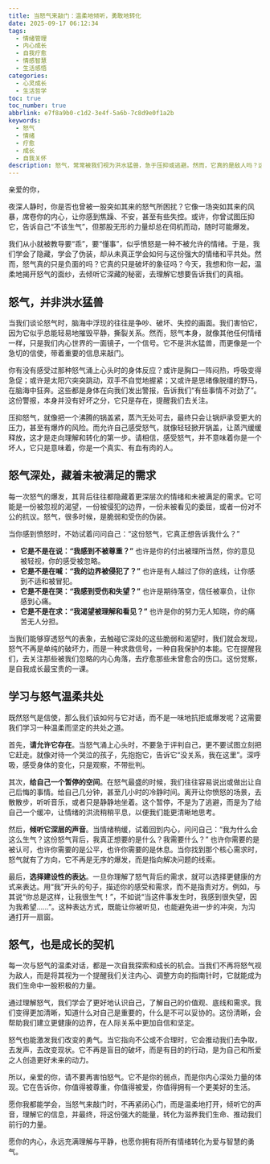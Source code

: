 ```yaml
---
title: 当怒气来敲门：温柔地倾听，勇敢地转化
date: 2025-09-17 06:12:34
tags:
  - 情绪管理
  - 内心成长
  - 自我疗愈
  - 情感智慧
  - 生活感悟
categories:
  - 心灵成长
  - 生活哲学
toc: true
toc_number: true
abbrlink: e7f8a9b0-c1d2-3e4f-5a6b-7c8d9e0f1a2b
keywords:
  - 怒气
  - 情绪
  - 疗愈
  - 成长
  - 自我关怀
description: 怒气，常常被我们视为洪水猛兽，急于压抑或逃避。然而，它真的是敌人吗？这篇文章将带你走进怒气的深处，温柔地探索它背后的真实信息，学习如何与这份强大的情绪共处，并将其转化为自我成长的契机。让我们一起，从恐惧走向理解，从压抑走向转化，最终找到内心的平静与力量。
---
```


亲爱的你，

夜深人静时，你是否也曾被一股突如其来的怒气所困扰？它像一场突如其来的风暴，席卷你的内心，让你感到焦躁、不安，甚至有些失控。或许，你曾试图压抑它，告诉自己“不该生气”，但那股无形的力量却总在伺机而动，随时可能爆发。

我们从小就被教导要“乖”，要“懂事”，似乎愤怒是一种不被允许的情绪。于是，我们学会了隐藏，学会了伪装，却从未真正学会如何与这份强大的情绪和平共处。然而，怒气真的只是负面的吗？它真的只是破坏的象征吗？今天，我想和你一起，温柔地揭开怒气的面纱，去倾听它深藏的秘密，去理解它想要告诉我们的真相。

## 怒气，并非洪水猛兽

当我们谈论怒气时，脑海中浮现的往往是争吵、破坏、失控的画面。我们害怕它，因为它似乎总能轻易地摧毁平静，撕裂关系。然而，怒气本身，就像其他任何情绪一样，只是我们内心世界的一面镜子，一个信号。它不是洪水猛兽，而更像是一个急切的信使，带着重要的信息来敲门。

你有没有感受过那种怒气涌上心头时的身体反应？或许是胸口一阵闷热，呼吸变得急促；或许是太阳穴突突跳动，双手不自觉地握紧；又或许是思绪像脱缰的野马，在脑海中狂奔。这些都是身体在向我们发出警报，告诉我们“有些事情不对劲了”。这份警报，本身并没有好坏之分，它只是存在，提醒我们去关注。

压抑怒气，就像把一个沸腾的锅盖紧，蒸汽无处可去，最终只会让锅炉承受更大的压力，甚至有爆炸的风险。而允许自己感受怒气，就像轻轻掀开锅盖，让蒸汽缓缓释放，这才是走向理解和转化的第一步。请相信，感受怒气，并不意味着你是一个坏人，它只是意味着，你是一个真实、有血有肉的人。

## 怒气深处，藏着未被满足的需求

每一次怒气的爆发，其背后往往都隐藏着更深层次的情绪和未被满足的需求。它可能是一份被忽视的渴望，一份被侵犯的边界，一份未被看见的委屈，或者一份对不公的抗议。怒气，很多时候，是脆弱和受伤的伪装。

当你感到愤怒时，不妨试着问问自己：“这份怒气，它真正想告诉我什么？”

*   **它是不是在说：“我感到不被尊重？”** 也许是你的付出被理所当然，你的意见被轻视，你的感受被忽略。
*   **它是不是在喊：“我的边界被侵犯了？”** 也许是有人越过了你的底线，让你感到不适和被冒犯。
*   **它是不是在哭：“我感到受伤和失望？”** 也许是期待落空，信任被辜负，让你感到心痛。
*   **它是不是在求：“我渴望被理解和看见？”** 也许是你的努力无人知晓，你的痛苦无人分担。

当我们能够穿透怒气的表象，去触碰它深处的这些脆弱和渴望时，我们就会发现，怒气不再是单纯的破坏力，而是一种求救信号，一种自我保护的本能。它在提醒我们，去关注那些被我们忽略的内心角落，去疗愈那些未曾愈合的伤口。这份觉察，是自我成长最宝贵的一课。

## 学习与怒气温柔共处

既然怒气是信使，那么我们该如何与它对话，而不是一味地抗拒或爆发呢？这需要我们学习一种温柔而坚定的共处之道。

首先，**请允许它存在**。当怒气涌上心头时，不要急于评判自己，更不要试图立刻把它赶走。就像对待一个哭泣的孩子，先抱抱它，告诉它“没关系，我在这里”。深呼吸，感受身体的变化，只是观察，不带批判。

其次，**给自己一个暂停的空间**。在怒气最盛的时候，我们往往容易说出或做出让自己后悔的事情。给自己几分钟，甚至几小时的冷静时间。离开让你愤怒的场景，去散散步，听听音乐，或者只是静静地坐着。这个暂停，不是为了逃避，而是为了给自己一个缓冲，让情绪的洪流稍稍平息，以便我们能更清晰地思考。

然后，**倾听它深层的声音**。当情绪稍缓，试着回到内心，问问自己：“我为什么会这么生气？这份怒气背后，我真正想要的是什么？我需要什么？” 也许你需要的是被认可，也许你需要的是公平，也许你需要的是休息。当你找到那个核心需求时，怒气就有了方向，它不再是无序的爆发，而是指向解决问题的线索。

最后，**选择建设性的表达**。一旦你理解了怒气背后的需求，就可以选择更健康的方式来表达。用“我”开头的句子，描述你的感受和需求，而不是指责对方。例如，与其说“你总是这样，让我很生气！”，不如说“当这件事发生时，我感到很失望，因为我希望……”。这种表达方式，既能让你被听见，也能避免进一步的冲突，为沟通打开一扇窗。

## 怒气，也是成长的契机

每一次与怒气的温柔对话，都是一次自我探索和成长的机会。当我们不再将怒气视为敌人，而是将其视为一个提醒我们关注内心、调整方向的指南针时，它就能成为我们生命中一股积极的力量。

通过理解怒气，我们学会了更好地认识自己，了解自己的价值观、底线和需求。我们变得更加清晰，知道什么对自己是重要的，什么是不可以妥协的。这份清晰，会帮助我们建立更健康的边界，在人际关系中更加自信和坚定。

怒气也能激发我们改变的勇气。当它指向不公或不合理时，它会推动我们去争取，去发声，去改变现状。它不再是盲目的破坏，而是有目的的行动，是为自己和所爱之人创造更好未来的动力。

所以，亲爱的你，请不要再害怕怒气。它不是你的弱点，而是你内心深处力量的体现。它在告诉你，你值得被尊重，你值得被爱，你值得拥有一个更美好的生活。

愿你我都能学会，当怒气来敲门时，不再紧闭心门，而是温柔地打开，倾听它的声音，理解它的信息，并最终，将这份强大的能量，转化为滋养我们生命、推动我们前行的力量。

愿你的内心，永远充满理解与平静，也愿你拥有将所有情绪转化为爱与智慧的勇气。